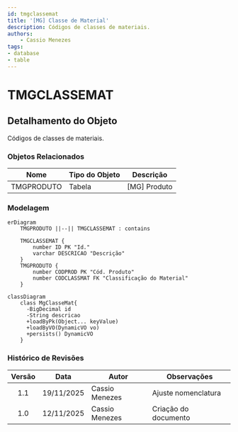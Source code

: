 ```yaml
---
id: tmgclassemat
title: '[MG] Classe de Material'
description: Códigos de classes de materiais.
authors:
    - Cassio Menezes
tags: 
- database
- table
---
```

# TMGCLASSEMAT

## Detalhamento do Objeto

  Códigos de classes de materiais.

### Objetos Relacionados

| Nome | Tipo do Objeto | Descrição |
|--|--|--|
| TMGPRODUTO | Tabela | [MG] Produto |

### Modelagem

```mermaid
erDiagram
    TMGPRODUTO ||--|| TMGCLASSEMAT : contains

    TMGCLASSEMAT {
        number ID PK "Id."
        varchar DESCRICAO "Descrição"
    }
    TMGPRODUTO {
        number CODPROD PK "Cód. Produto"
        number CODCLASSMAT FK "Classificação do Material"
    }
```

```mermaid
classDiagram
    class MgClasseMat{
      -BigDecimal id
      -String descricao
      +loadByPk(Object... keyValue)
      +loadByVO(DynamicVO vo)
      +persists() DynamicVO
    }
```

### Histórico de Revisões

| Versão | Data | Autor | Observações |
|:--:|:--:|--|--|
| 1.1 | 19/11/2025 | Cassio Menezes | Ajuste nomenclatura |
| 1.0 | 12/11/2025 | Cassio Menezes | Criação do documento |
